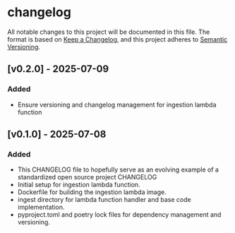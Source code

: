 # changelog

All notable changes to this project will be documented in this file.
The format is based on [Keep a Changelog](https://keepachangelog.com/en/1.0.0/), and this project adheres to [Semantic Versioning](https://semver.org/spec/v2.0.0.html).

## [v0.2.0] - 2025-07-09

### Added

- Ensure versioning and changelog management for ingestion lambda function

## [v0.1.0] - 2025-07-08    

### Added

- This CHANGELOG file to hopefully serve as an evolving example of a standardized open source project CHANGELOG
-  Initial setup for ingestion lambda function.
-  Dockerfile for building the ingestion lambda image.  
-  ingest directory for lambda function handler and base code implementation.
-  pyproject.toml and poetry lock files for dependency management and versioning.
